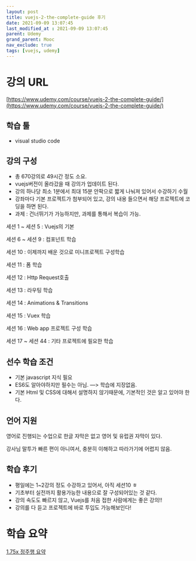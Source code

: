 ```yaml
---
layout: post
title: vuejs-2-the-complete-guide 후기
date: 2021-09-09 13:07:45
last_modified_at : 2021-09-09 13:07:45
parent: Udemy
grand_parent: Mooc
nav_exclude: true
tags: [vuejs, udemy]
---
```


# 강의 URL

[https://www.udemy.com/course/vuejs-2-the-complete-guide/](https://www.udemy.com/course/vuejs-2-the-complete-guide/)

## 학습 툴

- visual studio code

## 강의 구성

- 총 670강의로 49시간 정도 소요.
- vuejs버전이 올라갔을 때 강의가 업데이트 된다.
- 강의 하나당 최소 1분에서 최대 15분 안팍으로 짧게 나눠져 있어서 수강하기 수월
- 강좌마다 기본 프로젝트가 첨부되어 있고, 강의 내용 들으면서 해당 프로젝트에 코딩을 하면 된다.
- 과제 : 건너뛰기가 가능하지만, 과제를 통해서 복습이 가능.

세션 1 ~ 세션 5 : Vuejs의 기본

세션 6 ~ 세션 9 : 컴포넌트 학습

세션 10 : 이제까지 배운 것으로 미니프로젝트 구성학습

세션 11 : 폼 학습

세션 12 : Http Request호출

세션 13 : 라우팅 학습

세션 14 : Animations & Transitions

세션 15 : Vuex 학습

세션 16 : Web app 프로젝트 구성 학습

세션 17 ~ 세션 44 : 기타 프로젝트에 필요한 학습

## 선수 학습 조건

- 기본 javascript 지식 필요
- ES6도 알아야하지만 필수는 아님.  —> 학습에 지장없음.
- 기본 Html 및 CSS에 대해서 설명하지 않기때문에, 기본적인 것은 알고 있어야 한다.

## 언어 지원

영어로 진행되는 수업으로 한글 자막은 없고 영어 및 유럽권 자막이 있다.

강사님 말투가 빠른 편이 아니여서, 충분히 이해하고 따라가기에 어렵지 않음.

## 학습 후기

- 평일에는 1~2강의 정도 수강하고 있어서, 아직 세션10 ㅎ
- 기초부터 실전까지 활용가능한 내용으로 잘 구성되어있는 것 같다.
- 강의 속도도 빠르지 않고, Vuejs를 처음 접한 사람에게는 좋은 강의!!
- 강의를 다 듣고 프로젝트에 바로 투입도 가능해보인다!

# 학습 요약

[1.75x 정주행 요약](../vuejs_sub.md)
